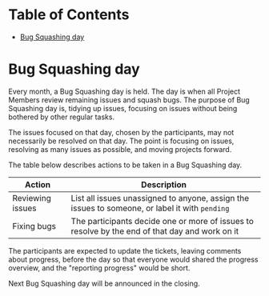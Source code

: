 Table of Contents
=================

  * [Bug Squashing day](#bug-squashing-day)

# Bug Squashing day

Every month, a Bug Squashing day is held. The day is when all Project Members
review remaining issues and squash bugs. The purpose of Bug Squashing day is,
tidying up issues, focusing on issues without being bothered by other regular
tasks.

The issues focused on that day, chosen by the participants, may not necessarily
be resolved on that day. The point is focusing on issues, resolving as many
issues as possible, and moving projects forward.

The table below describes actions to be taken in a Bug Squashing day.

| Action | Description |
|--------|-------------|
| Reviewing issues              | List all issues unassigned to anyone, assign the issues to someone, or label it with `pending` |
| Fixing bugs                   | The participants decide one or more of issues to resolve by the end of that day and work on it |

The participants are expected to update the tickets, leaving comments about
progress, before the day so that everyone would shared the progress overview,
and the "reporting progress" would be short.

Next Bug Squashing day will be announced in the closing.
